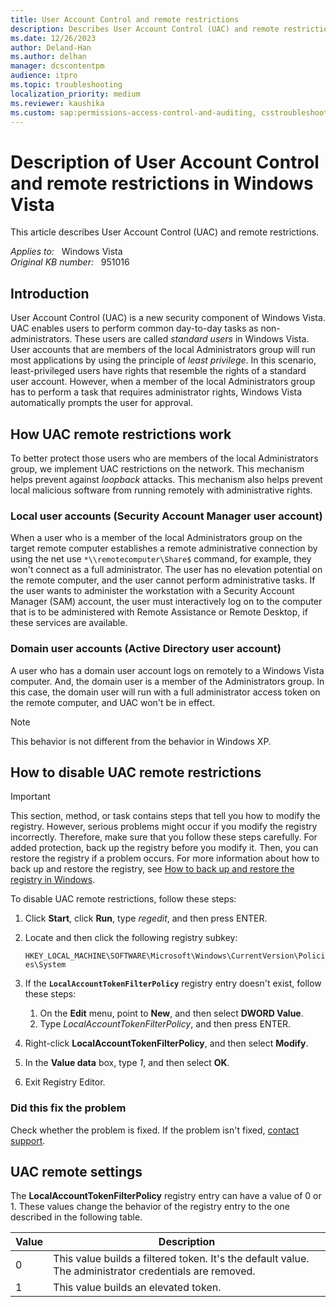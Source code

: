 ```yaml
---
title: User Account Control and remote restrictions
description: Describes User Account Control (UAC) and remote restrictions in Windows Vista.
ms.date: 12/26/2023
author: Deland-Han
ms.author: delhan
manager: dcscontentpm
audience: itpro
ms.topic: troubleshooting
localization_priority: medium
ms.reviewer: kaushika
ms.custom: sap:permissions-access-control-and-auditing, csstroubleshoot
---
```

# Description of User Account Control and remote restrictions in Windows Vista

This article describes User Account Control (UAC) and remote restrictions.

_Applies to:_ &nbsp; Windows Vista  
_Original KB number:_ &nbsp; 951016

## Introduction

User Account Control (UAC) is a new security component of Windows Vista. UAC enables users to perform common day-to-day tasks as non-administrators. These users are called _standard users_ in Windows Vista. User accounts that are members of the local Administrators group will run most applications by using the principle of _least privilege_. In this scenario, least-privileged users have rights that resemble the rights of a standard user account. However, when a member of the local Administrators group has to perform a task that requires administrator rights, Windows Vista automatically prompts the user for approval.

## How UAC remote restrictions work

To better protect those users who are members of the local Administrators group, we implement UAC restrictions on the network. This mechanism helps prevent against _loopback_ attacks. This mechanism also helps prevent local malicious software from running remotely with administrative rights.

### Local user accounts (Security Account Manager user account)

When a user who is a member of the local Administrators group on the target remote computer establishes a remote administrative connection by using the net use `*\\remotecomputer\Share$` command, for example, they won't connect as a full administrator. The user has no elevation potential on the remote computer, and the user cannot perform administrative tasks. If the user wants to administer the workstation with a Security Account Manager (SAM) account, the user must interactively log on to the computer that is to be administered with Remote Assistance or Remote Desktop, if these services are available.

### Domain user accounts (Active Directory user account)

A user who has a domain user account logs on remotely to a Windows Vista computer. And, the domain user is a member of the Administrators group. In this case, the domain user will run with a full administrator access token on the remote computer, and UAC won't be in effect.

> [!NOTE]
> This behavior is not different from the behavior in Windows XP.

## How to disable UAC remote restrictions

> [!IMPORTANT]
> This section, method, or task contains steps that tell you how to modify the registry. However, serious problems might occur if you modify the registry incorrectly. Therefore, make sure that you follow these steps carefully. For added protection, back up the registry before you modify it. Then, you can restore the registry if a problem occurs. For more information about how to back up and restore the registry, see [How to back up and restore the registry in Windows](https://support.microsoft.com/help/322756).

To disable UAC remote restrictions, follow these steps:

1. Click **Start**, click **Run**, type _regedit_, and then press ENTER.

2. Locate and then click the following registry subkey:

    `HKEY_LOCAL_MACHINE\SOFTWARE\Microsoft\Windows\CurrentVersion\Policies\System`

3. If the **`LocalAccountTokenFilterPolicy`** registry entry doesn't exist, follow these steps:

    1. On the **Edit** menu, point to **New**, and then select **DWORD Value**.
    2. Type _LocalAccountTokenFilterPolicy_, and then press ENTER.

4. Right-click **LocalAccountTokenFilterPolicy**, and then select **Modify**.
5. In the **Value data** box, type _1_, and then select **OK**.
6. Exit Registry Editor.

### Did this fix the problem

Check whether the problem is fixed. If the problem isn't fixed, [contact support](https://support.microsoft.com/contactus/).

## UAC remote settings

The **LocalAccountTokenFilterPolicy** registry entry can have a value of 0 or 1. These values change the behavior of the registry entry to the one described in the following table.

|Value|Description|
|---|---|
|0|This value builds a filtered token. It's the default value. The administrator credentials are removed.|
|1|This value builds an elevated token.|
  
